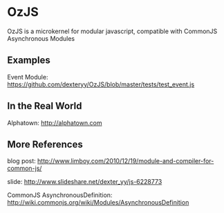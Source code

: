 OzJS
========
OzJS is a microkernel for modular javascript, compatible with CommonJS Asynchronous Modules

Examples
-------------------------------
Event Module: <https://github.com/dexteryy/OzJS/blob/master/tests/test_event.js>

In the Real World
-------------------------------
Alphatown: <http://alphatown.com>

More References
-------------------------------
blog post: <http://www.limboy.com/2010/12/19/module-and-compiler-for-common-js/>

slide:  <http://www.slideshare.net/dexter_yy/js-6228773>

CommonJS AsynchronousDefinition: <http://wiki.commonjs.org/wiki/Modules/AsynchronousDefinition>



